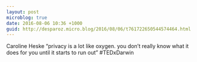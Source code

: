 ```yaml
---
layout: post
microblog: true
date: 2016-08-06 10:36 +1000
guid: http://desparoz.micro.blog/2016/08/06/t761722650544574464.html
---
```

Caroline Heske “privacy is a lot like oxygen. you don’t really know what it does for you until it starts to run out” #TEDxDarwin
